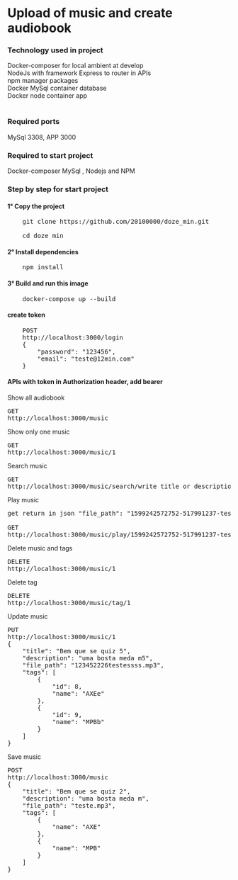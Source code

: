 <h1>Upload of music and create audiobook</h1>

<h3>Technology used in project</h3>
Docker-composer for local ambient at develop  <br/>
NodeJs with framework Express to router in APIs<br/>
npm manager packages</br>
Docker MySql container database </br>
Docker node container app </br>
<br/>
<h3>Required ports</h3>
MySql 3308, APP 3000
<h3>Required to start  project</h3>
Docker-composer MySql , Nodejs and NPM

<h3>Step by step for start project
<h4>1° Copy the project</h4> 
<pre>
    git clone https://github.com/20100000/doze_min.git<br/>
    cd doze_min
</pre>
<h4>2° Install dependencies</h4>  
<pre>
    npm install
</pre>
<h4>3° Build and run this image</h4>
<pre>
    docker-compose up --build
</pre>
<h4>create token</h4>
<pre>
    POST
    http://localhost:3000/login
    {
        "password": "123456",
        "email": "teste@12min.com"
    }
</pre>
<h4> APIs with token in Authorization header, add bearer</h4>
Show all audiobook 
<pre>
GET
http://localhost:3000/music
</pre>
Show only one music
<pre>
GET
http://localhost:3000/music/1
</pre>

Search music
<pre>
GET
http://localhost:3000/music/search/write_title_or_description
</pre>

Play music
<pre>
get return in json "file_path": "1599242572752-517991237-teste.mp3",

GET
http://localhost:3000/music/play/1599242572752-517991237-teste.mp3
</pre>

Delete music and tags
<pre>
DELETE
http://localhost:3000/music/1
</pre>

Delete tag
<pre>
DELETE
http://localhost:3000/music/tag/1
</pre>

Update music
<pre>
PUT
http://localhost:3000/music/1
{
	"title": "Bem que se quiz 5",
	"description": "uma bosta meda m5",
	"file_path": "123452226testessss.mp3",
	"tags": [
		{
			"id": 8,
			"name": "AXEe"
		},
		{
			"id": 9,
			"name": "MPBb"
		}
	]
}
</pre>

Save music
<pre>
POST
http://localhost:3000/music
{
	"title": "Bem que se quiz 2",
	"description": "uma bosta meda m",
	"file_path": "teste.mp3",
	"tags": [
		{
			"name": "AXE"
		},
		{
			"name": "MPB"
		}
	]
}
</pre>



